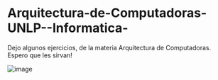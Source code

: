 # Arquitectura-de-Computadoras-UNLP--Informatica-
Dejo algunos ejercicios, de la materia Arquitectura de Computadoras. Espero que les sirvan!

![image](https://github.com/user-attachments/assets/6ac238f0-8e63-4759-b001-0beba9c2d6e2)

